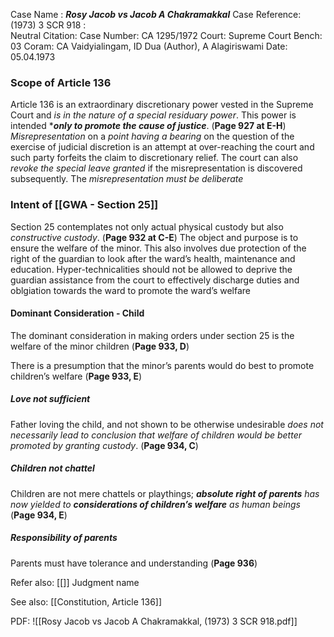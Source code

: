 Case Name : ***Rosy Jacob vs Jacob A Chakramakkal***
Case Reference: (1973) 3 SCR 918 :  
Neutral Citation:
Case Number: CA 1295/1972
Court: Supreme Court
Bench: 03
Coram: CA Vaidyialingam, ID Dua (Author), A Alagiriswami
Date: 05.04.1973

### Scope of Article 136

Article 136 is an extraordinary discretionary power vested in the Supreme Court and *is in the nature of a special residuary power*. This power is intended ****only to promote the cause of justice***. (**Page 927 at E-H**)
	*Misrepresentation* on a *point having a bearing* on the question of the exercise of judicial discretion is an attempt at over-reaching the court and such party forfeits the claim to discretionary relief.
	The court can also *revoke the special leave granted* if the misrepresentation is discovered subsequently.
	The *misrepresentation must be deliberate*

### Intent of [[GWA - Section 25]] 

Section 25 contemplates not only actual physical custody but also *constructive custody*. (**Page 932 at C-E**)
	The object and purpose is to ensure the welfare of the minor.
		This also involves due protection of the right of the guardian to look after the ward’s health, maintenance and education.
		Hyper-technicalities should not be allowed to deprive the guardian assistance from the court to effectively discharge duties and oblgiation towards the ward to promote the ward’s welfare

#### Dominant Consideration - Child

The dominant consideration in making orders under section 25 is the welfare of the minor children (**Page 933, D**)

There is a presumption that the minor’s parents would do best to promote children’s welfare (**Page 933, E**)

##### Love not sufficient 

Father loving the child, and not shown to be otherwise undesirable *does not necessarily lead to conclusion that welfare of children would be better promoted by granting custody*. (**Page 934, C**)

##### Children not chattel

Children are not mere chattels or playthings; ***absolute right of parents** has now yielded to **considerations of children’s welfare** as human beings* (**Page 934, E**)

##### Responsibility of parents 

Parents must have tolerance and understanding (**Page 936**)

Refer also:
[[]]
Judgment name

See also:
[[Constitution, Article 136]] 

PDF:
![[Rosy Jacob vs Jacob A Chakramakkal, (1973) 3 SCR 918.pdf]]
